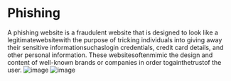 # Phishing
A phishing website is a fraudulent website that is designed to look like a legitimatewebsitewith the purpose of tricking individuals into giving away their sensitive informationsuchaslogin credentials, credit card details, and other personal information. These websitesoftenmimic the design and content of well-known brands or companies in order togainthetrustof the user.
![image](https://github.com/PREETI20021404/Phishing/assets/127560133/c6f9be4a-e227-4d2b-9f54-f8fb3bd0505a)
![image](https://github.com/PREETI20021404/Phishing/assets/127560133/9740bbb1-dbcd-44eb-aa8d-68d91064ddd2)
